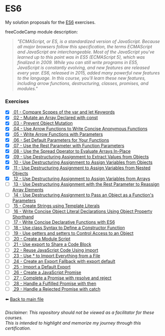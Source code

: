 # ES6

My solution proposals for the [ES6](https://www.freecodecamp.org/learn/javascript-algorithms-and-data-structures/#es6/)
exercises.

freeCodeCamp module description:
> *"ECMAScript, or ES, is a standardized version of JavaScript. Because all major browsers follow this specification, the terms ECMAScript and JavaScript are interchangeable. Most of the JavaScript you've learned up to this point was in ES5 (ECMAScript 5), which was finalized in 2009. While you can still write programs in ES5, JavaScript is constantly evolving, and new features are released every year. ES6, released in 2015, added many powerful new features to the language. In this course, you'll learn these new features, including arrow functions, destructuring, classes, promises, and modules."*

### Exercises

- [X] [ 01 - Compare Scopes of the var and let Keywords](01-compare-scopes-of-the-var-and-let-keywords.js)
- [X] [ 02 - Mutate an Array Declared with const](02-mutate-an-array-declared-with-const.js)
- [X] [ 03 - Prevent Object Mutation](03-prevent-object-mutation.js)
- [X] [ 04 - Use Arrow Functions to Write Concise Anonymous Functions](04-use-arrow-functions-to-write-concise-anonymous-functions.js)
- [X] [ 05 - Write Arrow Functions with Parameters](05-write-arrow-functions-with-parameters.js)
- [X] [ 06 - Set Default Parameters for Your Functions](06-set-default-parameters-for-your-functions.js)
- [X] [ 07 - Use the Rest Parameter with Function Parameters](07-use-the-rest-parameter-with-function-parameters.js)
- [X] [ 08 - Use the Spread Operator to Evaluate Arrays In-Place](08-use-the-spread-operator-to-evaluate-arrays-in-place.js)
- [X] [ 09 - Use Destructuring Assignment to Extract Values from Objects](09-use-destructuring-assignment-to-extract-values-from-objects.js)
- [X] [ 10 - Use Destructuring Assignment to Assign Variables from Objects](10-use-destructuring-assignment-to-assign-variables-from-objects.js)
- [X] [ 11 - Use Destructuring Assignment to Assign Variables from Nested Objects](11-use-destructuring-assignment-to-assign-variables-from-nested-objects.js)
- [X] [ 12 - Use Destructuring Assignment to Assign Variables from Arrays](12-use-destructuring-assignment-to-assign-variables-from-arrays.js)
- [ ] [ 13 - Use Destructuring Assignment with the Rest Parameter to Reassign Array Elements]()
- [ ] [ 14 - Use Destructuring Assignment to Pass an Object as a Function's Parameters]()
- [ ] [ 15 - Create Strings using Template Literals]()
- [ ] [ 16 - Write Concise Object Literal Declarations Using Object Property Shorthand]()
- [ ] [ 17 - Write Concise Declarative Functions with ES6]()
- [ ] [ 18 - Use class Syntax to Define a Constructor Function]()
- [ ] [ 19 - Use getters and setters to Control Access to an Object]()
- [ ] [ 20 - Create a Module Script]()
- [ ] [ 21 - Use export to Share a Code Block]()
- [ ] [ 22 - Reuse JavaScript Code Using import]()
- [ ] [ 23 - Use * to Import Everything from a File]()
- [ ] [ 24 - Create an Export Fallback with export default]()
- [ ] [ 25 - Import a Default Export]()
- [ ] [ 26 - Create a JavaScript Promise]()
- [ ] [ 27 - Complete a Promise with resolve and reject]()
- [ ] [ 28 - Handle a Fulfilled Promise with then]()
- [ ] [ 29 - Handle a Rejected Promise with catch]()

⬅️ [Back to main file](../README.md)

###### Disclaimer: This repository should not be viewed as a facilitator for these courses. <br> This is intended to highlight and memorize my journey through this certification.